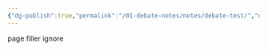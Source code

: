 ```yaml
---
{"dg-publish":true,"permalink":"/01-debate-notes/notes/debate-test/","updated":"2025-08-20T12:37:11.220-04:00"}
---
```


page filler ignore